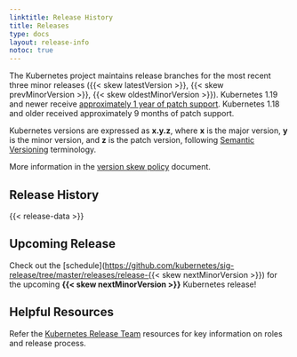 ```yaml
---
linktitle: Release History
title: Releases
type: docs
layout: release-info
notoc: true
---
```


<!-- overview -->

The Kubernetes project maintains release branches for the most recent three minor releases
({{< skew latestVersion >}}, {{< skew prevMinorVersion >}}, {{< skew oldestMinorVersion >}}).
Kubernetes 1.19 and newer receive
[approximately 1 year of patch support](/releases/patch-releases/#support-period).
Kubernetes 1.18 and older received approximately 9 months of patch support.

Kubernetes versions are expressed as **x.y.z**,
where **x** is the major version, **y** is the minor version, and **z** is the patch version,
following [Semantic Versioning](https://semver.org/) terminology.

More information in the [version skew policy](/releases/version-skew-policy/) document.

<!-- body -->

## Release History

{{< release-data >}}

## Upcoming Release

Check out the [schedule](https://github.com/kubernetes/sig-release/tree/master/releases/release-{{< skew nextMinorVersion >}})
for the upcoming **{{< skew nextMinorVersion >}}** Kubernetes release!

## Helpful Resources

Refer the [Kubernetes Release Team](https://github.com/kubernetes/sig-release/tree/master/release-team) resources 
for key information on roles and release process.

